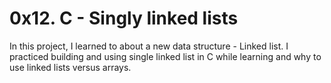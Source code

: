 # 0x12. C - Singly linked lists
In this project, I learned to about a new data structure - Linked list. I practiced building and using single linked list in C while learning and why to use linked lists versus arrays.
